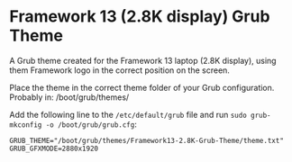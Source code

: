 # Framework 13 (2.8K display) Grub Theme
A Grub theme created for the Framework 13 laptop (2.8K display), using them Framework logo in the correct position on the screen.

Place the theme in the correct theme folder of your Grub configuration. Probably in: /boot/grub/themes/

Add the following line to the `/etc/default/grub` file and run `sudo grub-mkconfig -o /boot/grub/grub.cfg`:
```
GRUB_THEME="/boot/grub/themes/Framework13-2.8K-Grub-Theme/theme.txt"
GRUB_GFXMODE=2880x1920
```
